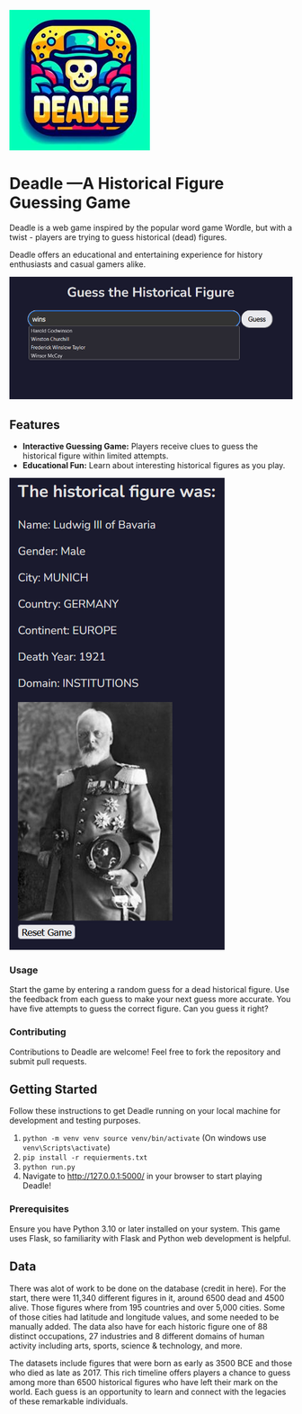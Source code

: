 ![logo.jpg](app/static/img/logo.jpg)

# Deadle —A Historical Figure Guessing Game

Deadle is a web game inspired by the popular word game Wordle, but with a twist - players are trying to guess historical (dead) figures. 

Deadle offers an educational and entertaining experience for history enthusiasts and casual gamers alike.

![img.png](app/static/img/first_guess.png)


## Features

- **Interactive Guessing Game:** Players receive clues to guess the historical figure within limited attempts.
- **Educational Fun:** Learn about interesting historical figures as you play.

![img_1.png](app/static/img/game_over.png)

### Usage
Start the game by entering a random guess for a dead historical figure.
Use the feedback from each guess to make your next guess more accurate.
You have five attempts to guess the correct figure. Can you guess it right?

### Contributing
Contributions to Deadle are welcome! Feel free to fork the repository and submit pull requests.

## Getting Started

Follow these instructions to get Deadle running on your local machine for development and testing purposes.
1. `python -m venv venv
source venv/bin/activate`
    (On windows use `venv\Scripts\activate`)
2. `pip install -r requierments.txt`
3. `python run.py`
4. Navigate to http://127.0.0.1:5000/ in your browser to start playing Deadle!

### Prerequisites

Ensure you have Python 3.10 or later installed on your system. This game uses Flask, so familiarity with Flask and Python web development is helpful.

## Data
There was alot of work to be done on the database (credit in here).
For the start, there were 11,340 different figures in it, around 6500 dead and 4500 alive.
Those figures where from 195 countries and over 5,000 cities.
Some of those cities had latitude and longitude values, and some needed to be manually added.
The data also have for each historic figure one of 88 distinct occupations,
27 industries and 8 different domains of human activity including arts,
sports, science & technology, and more.

The datasets include figures that were born as early as 3500 BCE and those who died as late as 2017.
This rich timeline offers players a chance
to guess among more than 6500 historical figures who have left their mark on the world.
Each guess is an opportunity to learn and connect with the legacies of these remarkable individuals.

